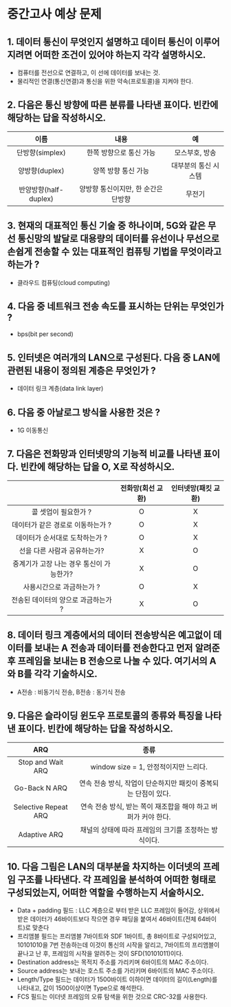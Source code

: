 # 중간고사 예상 문제

## 1. 데이터 통신이 무엇인지 설명하고 데이터 통신이 이루어지려면 어떠한 조건이 있어야 하는지 각각 설명하시오.
- 컴퓨터를 전선으로 연결하고, 이 선에 데이터를 보내는 것.
- 물리적인 연결(통신연결)과 통신을 위한 약속(프로토콜)을 지켜야 한다.


## 2. 다음은 통신 방향에 따른 분류를 나타낸 표이다. 빈칸에 해당하는 답을 작성하시오.
|이름|내용|예|
|:---:|:---:|:---:|
|단방향(simplex)|한쪽 방향으로 통신 가능|모스부호, 방송|
|양방향(duplex)|양쪽 방향 통신 가능|대부분의 통신 시스템|
|반양방향(half-duplex)|양방향 통신이지만, 한 순간은 단방향|무전기|


## 3. 현재의 대표적인 통신 기술 중 하나이며, 5G와 같은 무선 통신망의 발달로 대용량의 데이터를 유선이나 무선으로 손쉽게 전송할 수 있는 대표적인 컴퓨팅 기법을 무엇이라고 하는가 ?
- 클라우드 컴퓨팅(cloud computing)


## 4. 다음 중 네트워크 전송 속도를 표시하는 단위는 무엇인가 ?
- bps(bit per second)


## 5. 인터넷은 여러개의 LAN으로 구성된다. 다음 중 LAN에 관련된 내용이 정의된 계층은 무엇인가 ?
- 데이터 링크 계층(data link layer)


## 6. 다음 중 아날로그 방식을 사용한 것은 ?
- 1G 이동통신


## 7. 다음은 전화망과 인터넷망의 기능적 비교를 나타낸 표이다. 빈칸에 해당하는 답을 O, X로 작성하시오.
||전화망(회선 교환)|인터넷망(패킷 교환)|
|:---:|:---:|:---:|
|콜 셋업이 필요한가 ?|O|X|
|데이터가 같은 경로로 이동하는가 ?|O|X
|데이터가 순서대로 도착하는가 ?|O|X|
|선을 다른 사람과 공유하는가?|X|O|
|중계기가 고장 나는 경우 통신이 가능한가?|X|O|
|사용시간으로 과금하는가 ?|O|X|
|전송된 데이터의 양으로 과금하는가 ?|X|O|


## 8. 데이터 링크 계층에서의 데이터 전송방식은 예고없이 데이터를 보내는 A 전송과 데이터를 전송한다고 먼저 알려준 후 프레임을 보내는 B 전송으로 나눌 수 있다. 여기서의 A와 B를 각각 기술하시오.
- A전송 : 비동기식 전송, B전송 : 동기식 전송


## 9. 다음은 슬라이딩 윈도우 프로토콜의 종류와 특징을 나타낸 표이다. 빈칸에 해당하는 답을 작성하시오.
|ARQ|종류|
|:---:|:---:|
|Stop and Wait ARQ|window size = 1, 안정적이지만 느리다.|
|Go-Back N ARQ|연속 전송 방식, 작업이 단순하지만 패킷이 중복되는 단점이 있다.|
|Selective Repeat ARQ|연속 전송 방식, 받는 쪽이 재조합을 해야 하고 버퍼가 커야 한다.|
|Adaptive ARQ|채널의 상태에 따라 프레임의 크기를 조정하는 방식이다.|


## 10. 다음 그림은 LAN의 대부분을 차지하는 이더넷의 프레임 구조를 나타낸다. 각 프레임을 분석하여 어떠한 형태로 구성되었는지, 어떠한 역할을 수행하는지 서술하시오.
- Data + padding 필드 : LLC 계층으로 부터 받은 LLC 프레임이 들어감, 상위에서 받은 데이터가 46바이트보다 작으면 경우 패딩을 붙여서 46바이트(전체 64바이트)로 맞춘다
- 프리앰블 필드는 프리앰블 7바이트와 SDF 1바이트, 총 8바이트로 구성되어있고, 10101010을 7번 전송하는데 이것이 통신의 시작을 알리고, 7바이트의 프리앰블이 끝나고 난 후, 프레임의 시작을 알려주는 것이 SFD(10101011)이다.
- Destination address는 목적지 주소를 가리키며 6바이트의 MAC 주소이다.
- Source address는 보내는 호스트 주소를 가리키며 6바이트의 MAC 주소이다.
- Length/Type 필드는 데이터가 1500바이트 이하이면 데이터의 길이(Length)를 나타내고, 값이 1500이상이면 Type으로 해석한다.
- FCS 필드는 이더넷 프레임의 오류 탐색을 위한 것으로 CRC-32를 사용한다.